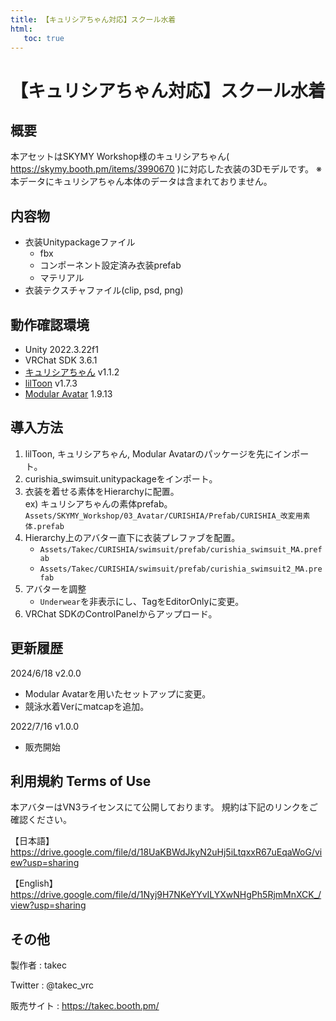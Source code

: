 ```yaml
---
title: 【キュリシアちゃん対応】スクール水着
html:
   toc: true
---
```


# 【キュリシアちゃん対応】スクール水着

## 概要
本アセットはSKYMY Workshop様のキュリシアちゃん( https://skymy.booth.pm/items/3990670 )に対応した衣装の3Dモデルです。
※本データにキュリシアちゃん本体のデータは含まれておりません。

## 内容物
* 衣装Unitypackageファイル
  * fbx
  * コンポーネント設定済み衣装prefab
  * マテリアル
* 衣装テクスチャファイル(clip, psd, png)

## 動作確認環境
* Unity 2022.3.22f1
* VRChat SDK 3.6.1
* [キュリシアちゃん](https://skymy.booth.pm/items/3990670) v1.1.2
* [lilToon](https://lilxyzw.github.io/lilToon/#/) v1.7.3
* [Modular Avatar](https://modular-avatar.nadena.dev/ja/) 1.9.13

## 導入方法
1. lilToon, キュリシアちゃん, Modular Avatarのパッケージを先にインポート。
2. curishia_swimsuit.unitypackageをインポート。
3. 衣装を着せる素体をHierarchyに配置。<br>
   ex) キュリシアちゃんの素体prefab。<br>
   `Assets/SKYMY_Workshop/03_Avatar/CURISHIA/Prefab/CURISHIA_改変用素体.prefab`
4. Hierarchy上のアバター直下に衣装プレファブを配置。
   * `Assets/Takec/CURISHIA/swimsuit/prefab/curishia_swimsuit_MA.prefab`
   * `Assets/Takec/CURISHIA/swimsuit/prefab/curishia_swimsuit2_MA.prefab`
5. アバターを調整
   * `Underwear`を非表示にし、TagをEditorOnlyに変更。
6. VRChat SDKのControlPanelからアップロード。

## 更新履歴
2024/6/18 v2.0.0
* Modular Avatarを用いたセットアップに変更。
* 競泳水着Verにmatcapを追加。

2022/7/16 v1.0.0
* 販売開始

## 利用規約 Terms of Use
本アバターはVN3ライセンスにて公開しております。
規約は下記のリンクをご確認ください。

【日本語】<br>
https://drive.google.com/file/d/18UaKBWdJkyN2uHj5iLtqxxR67uEqaWoG/view?usp=sharing

【English】<br>
https://drive.google.com/file/d/1Nyj9H7NKeYYvILYXwNHgPh5RjmMnXCK_/view?usp=sharing

## その他
製作者
: takec

Twitter
: @takec_vrc

販売サイト
: https://takec.booth.pm/